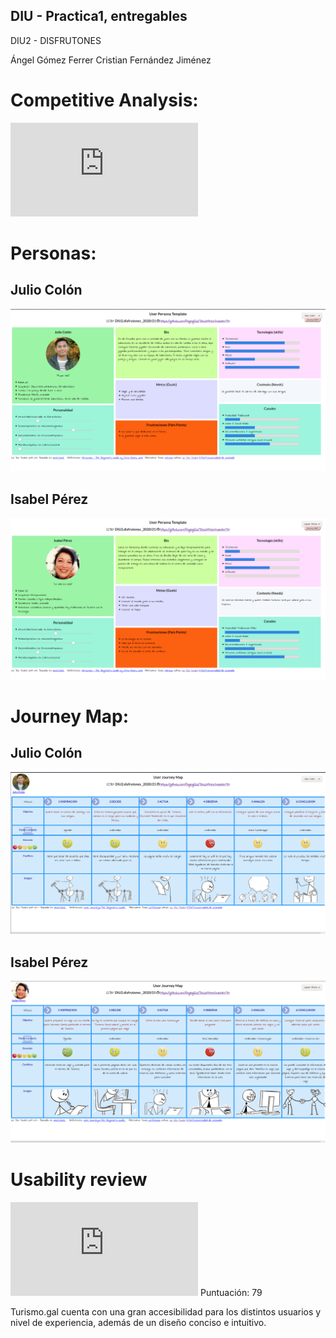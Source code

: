 ## DIU - Practica1, entregables

DIU2 - DISFRUTONES

Ángel Gómez Ferrer
Cristian Fernández Jiménez

# Competitive Analysis:

![PDF](https://github.com/Angelgf22/DIU21/blob/master/P1/Competitive%20Analysis.pdf)

# Personas:

## Julio Colón
![Imagen](julio.png)


## Isabel Pérez
![Imagen](isabel.png)

# Journey Map:

## Julio Colón

![Imagen](journey1.png)

## Isabel Pérez

![Imagen](journey2.png)

# Usability review

![PDF](https://github.com/Angelgf22/DIU21/blob/master/P1/Usability-review-TURISMOGAL.pdf)
Puntuación: 79

Turismo.gal cuenta con una gran accesibilidad para los distintos usuarios y nivel de
experiencia, además de un diseño conciso e intuitivo.

